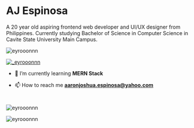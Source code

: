 # AJ Espinosa
A 20 year old aspiring frontend web developer and UI/UX designer from Philippines. Currently studying Bachelor of Science in Computer Science in Cavite State University Main Campus.

<p> <img src="https://komarev.com/ghpvc/?username=eyrooonnn&label=Profile%20Views&color=yellow&style=for-the-badge" alt="eyrooonnn" /> </p>
<p> <a href="https://twitter.com/_eyrooonnn" target="blank"><img src="https://img.shields.io/twitter/follow/_eyrooonnn?url?label=Follow&logo=twitter&style=for-the-badge&url=https%3A%2F%2Ftwitter.com%2F_eyrooonnn" alt="_eyrooonnn" /></a> </p>

- 🌱 I’m currently learning **MERN Stack**

- 📫 How to reach me **aaronjoshua.espinosa@yahoo.com**

#

<p><img align="center" src="https://github-readme-stats.vercel.app/api?username=eyrooonnn&show_icons=true&theme=aura" alt="eyrooonnn" /></p>
<p><img align="left" src="https://github-readme-stats.vercel.app/api/top-langs?username=eyrooonnn&show_icons=true&locale=en&layout=compact&theme=aura" alt="eyrooonnn" /></p>
